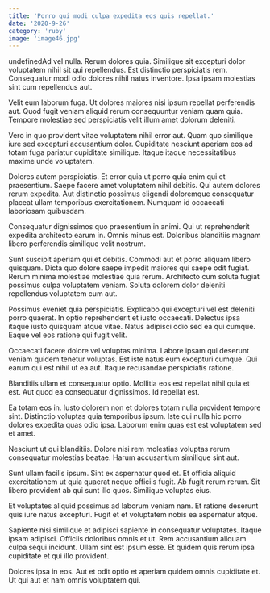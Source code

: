 ```yaml
---
title: 'Porro qui modi culpa expedita eos quis repellat.'
date: '2020-9-26'
category: 'ruby'
image: 'image46.jpg'
---
```


undefinedAd vel nulla. Rerum dolores quia. Similique sit excepturi dolor voluptatem nihil sit qui repellendus. Est distinctio perspiciatis rem. Consequatur modi odio dolores nihil natus inventore. Ipsa ipsam molestias sint cum repellendus aut.
 Velit eum laborum fuga. Ut dolores maiores nisi ipsum repellat perferendis aut. Quod fugit veniam aliquid rerum consequuntur veniam quam quia. Tempore molestiae sed perspiciatis velit illum amet dolorum deleniti.
 Vero in quo provident vitae voluptatem nihil error aut. Quam quo similique iure sed excepturi accusantium dolor. Cupiditate nesciunt aperiam eos ad totam fuga pariatur cupiditate similique. Itaque itaque necessitatibus maxime unde voluptatem.

Dolores autem perspiciatis. Et error quia ut porro quia enim qui et praesentium. Saepe facere amet voluptatem nihil debitis. Qui autem dolores rerum expedita. Aut distinctio possimus eligendi doloremque consequatur placeat ullam temporibus exercitationem. Numquam id occaecati laboriosam quibusdam.
 Consequatur dignissimos quo praesentium in animi. Qui ut reprehenderit expedita architecto earum in. Omnis minus est. Doloribus blanditiis magnam libero perferendis similique velit nostrum.
 Sunt suscipit aperiam qui et debitis. Commodi aut et porro aliquam libero quisquam. Dicta quo dolore saepe impedit maiores qui saepe odit fugiat. Rerum minima molestiae molestiae quia rerum. Architecto cum soluta fugiat possimus culpa voluptatem veniam. Soluta dolorem dolor deleniti repellendus voluptatem cum aut.

Possimus eveniet quia perspiciatis. Explicabo qui excepturi vel est deleniti porro quaerat. In optio reprehenderit et iusto occaecati. Delectus ipsa itaque iusto quisquam atque vitae. Natus adipisci odio sed ea qui cumque. Eaque vel eos ratione qui fugit velit.
 Occaecati facere dolore vel voluptas minima. Labore ipsam qui deserunt veniam quidem tenetur voluptas. Est iste natus eum excepturi cumque. Qui earum qui est nihil ut ea aut. Itaque recusandae perspiciatis ratione.
 Blanditiis ullam et consequatur optio. Mollitia eos est repellat nihil quia et est. Aut quod ea consequatur dignissimos. Id repellat est.

Ea totam eos in. Iusto dolorem non et dolores totam nulla provident tempore sint. Distinctio voluptas quia temporibus ipsum. Iste qui nulla hic porro dolores expedita quas odio ipsa. Laborum enim quas est est voluptatem sed et amet.
 Nesciunt ut qui blanditiis. Dolore nisi rem molestias voluptas rerum consequatur molestias beatae. Harum accusantium similique sint aut.
 Sunt ullam facilis ipsum. Sint ex aspernatur quod et. Et officia aliquid exercitationem ut quia quaerat neque officiis fugit. Ab fugit rerum rerum. Sit libero provident ab qui sunt illo quos. Similique voluptas eius.

Et voluptates aliquid possimus ad laborum veniam nam. Et ratione deserunt quis iure natus excepturi. Fugit et et voluptatem nobis ea aspernatur atque.
 Sapiente nisi similique et adipisci sapiente in consequatur voluptates. Itaque ipsam adipisci. Officiis doloribus omnis et ut. Rem accusantium aliquam culpa sequi incidunt. Ullam sint est ipsum esse. Et quidem quis rerum ipsa cupiditate et qui illo provident.
 Dolores ipsa in eos. Aut et odit optio et aperiam quidem omnis cupiditate et. Ut qui aut et nam omnis voluptatem qui.


